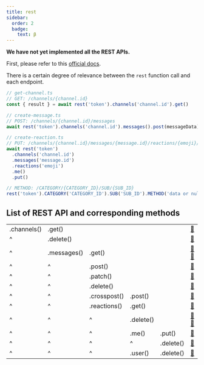 ```yaml
---
title: rest
sidebar:
  order: 2
  badge:
    text: β
---
```


**We have not yet implemented all the REST APIs.**

First, please refer to this [official docs](https://discord.com/developers/docs/resources/channel#get-channel).

There is a certain degree of relevance between the `rest` function call and each endpoint.

```ts
// get-channel.ts
// GET: /channels/{channel.id}
const { result } = await rest('token').channels('channel.id').get()
```

```ts
// create-message.ts
// POST: /channels/{channel.id}/messages
await rest('token').channels('channel.id').messages().post(messageData)
```

```ts
// create-reaction.ts
// PUT: /channels/{channel.id}/messages/{message.id}/reactions/{emoji}/@me
await rest('token')
  .channels('channel.id')
  .messages('message.id')
  .reactions('emoji')
  .me()
  .put()
```

```ts
// METHOD: /CATEGORY/{CATEGORY_ID}/SUB/{SUB_ID}
rest('token').CATEGORY('CATEGORY_ID').SUB('SUB_ID').METHOD('data or null')
```

## List of REST API and corresponding methods

|||||||
|---|---|---|---|---|---|
|.channels()|.get()||||[📑](https://discord.com/developers/docs/resources/channel#get-channel)|
|^|.delete()||||[📑](https://discord.com/developers/docs/resources/channel#deleteclose-channel)|
|^|.messages()|.get()|||[📑](https://discord.com/developers/docs/resources/channel#get-channel-messages) [📑](https://discord.com/developers/docs/resources/channel#get-channel-message)|
|^|^|.post()|||[📑](https://discord.com/developers/docs/resources/channel#create-message)|
|^|^|.patch()|||[📑](https://discord.com/developers/docs/resources/channel#edit-message)|
|^|^|.delete()|||[📑](https://discord.com/developers/docs/resources/channel#delete-message)|
|^|^|.crosspost()|.post()||[📑](https://discord.com/developers/docs/resources/channel#crosspost-message)|
|^|^|.reactions()|.get()||[📑](https://discord.com/developers/docs/resources/channel#get-reactions)|
|^|^|^|.delete()||[📑](https://discord.com/developers/docs/resources/channel#delete-all-reactions) [📑](https://discord.com/developers/docs/resources/channel#delete-all-reactions-for-emoji)|
|^|^|^|.me()|.put()|[📑](https://discord.com/developers/docs/resources/channel#create-reaction)|
|^|^|^|^|.delete()|[📑](https://discord.com/developers/docs/resources/channel#delete-own-reaction)|
|^|^|^|.user()|.delete()|[📑](https://discord.com/developers/docs/resources/channel#delete-user-reaction)|
